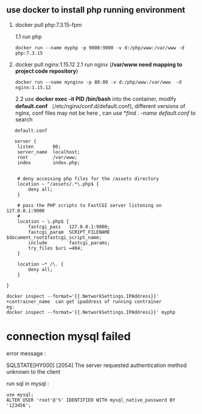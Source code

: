 ## use docker to install php running environment

1. docker pull php:7.3.15-fpm
 
   1.1 run php
   
   ``` docker run --name myphp -p 9000:9000 -v d:/php/www:/var/www -d php:7.3.15 ```
2. docker pull nginx:1.15.12
    2.1 run nginx (**/var/www need mapping to project code repository**)
     
     ``` docker run --name mynginx -p 80:80 -v d:/php/www:/var/www  -d nginx:1.15.12 ```
  
    2.2 use **docker exec -it PID /bin/bash** into the container, modify **default.conf**  （/etc/nginx/conf.d/default.conf), different versions of nginx, conf files may not be here
, can use **find . -name *default.conf** to search 
```
   default.conf
   
   server {
    listen       80;
    server_name  localhost;
    root 		 /var/www;
    index		 index.php;

  
	# deny accessing php files for the /assets directory
    location ~ ^/assets/.*\.php$ {
        deny all;
    }

    # pass the PHP scripts to FastCGI server listening on 127.0.0.1:9000
    #
    location ~ \.php$ {
        fastcgi_pass   127.0.0.1:9000;
        fastcgi_param  SCRIPT_FILENAME  $document_root$fastcgi_script_name;
        include        fastcgi_params;
        try_files $uri =404;
    }

	location ~* /\. {
        deny all;
    }

}

docker inspect --format='{{.NetworkSettings.IPAddress}}' +contrainer_name  can get ipaddress of running contrainer  
eg:
docker inspect --format='{{.NetworkSettings.IPAddress}}' myphp
```

# connection mysql failed

error message :

SQLSTATE[HY000] [2054] The server requested authentication method unknown to the client

run sql in mysql : 
```
use mysql;
ALTER USER 'root'@'%' IDENTIFIED WITH mysql_native_password BY '123456';
```
